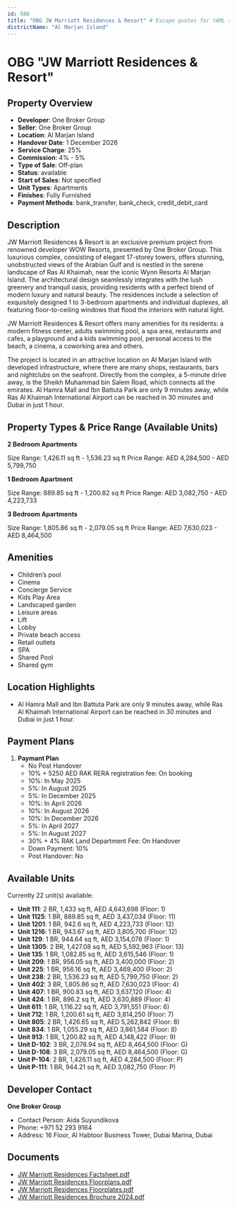 ```yaml
---
id: 586
title: "OBG JW Marriott Residences & Resort" # Escape quotes for YAML string
districtName: "Al Marjan Island"
---
```


# OBG "JW Marriott Residences & Resort"

## Property Overview
- **Developer**: One Broker Group
- **Seller**: One Broker Group
- **Location**: Al Marjan Island
- **Handover Date**: 1 December 2026
- **Service Charge**: 25%
- **Commission**: 4% - 5%
- **Type of Sale**: Off-plan
- **Status**: available
- **Start of Sales**: Not specified
- **Unit Types**: Apartments
- **Finishes**: Fully Furnished
- **Payment Methods**: bank_transfer, bank_check, credit_debit_card

## Description
JW Marriott Residences & Resort is an exclusive premium project from renowned developer WOW Resorts, presented by One Broker Group. This luxurious complex, consisting of elegant 17-storey towers, offers stunning, unobstructed views of the Arabian Gulf and is nestled in the serene landscape of Ras Al Khaimah, near the iconic Wynn Resorts Al Marjan Island. The architectural design seamlessly integrates with the lush greenery and tranquil oasis, providing residents with a perfect blend of modern luxury and natural beauty. The residences include a selection of exquisitely designed 1 to 3-bedroom apartments and individual duplexes, all featuring floor-to-ceiling windows that flood the interiors with natural light.

JW Marriott Residences & Resort offers many amenities for its residents: a modern fitness center, adults swimming pool, a spa area, restaurants and cafes, a playground and a kids swimming pool, personal access to the beach, a cinema, a coworking area and others.

The project is located in an attractive location on Al Marjan Island with developed infrastructure, where there are many shops, restaurants, bars and nightclubs on the seafront. Directly from the complex, a 5-minute drive away, is the Sheikh Muhammad bin Salem Road, which connects all the emirates. Al Hamra Mall and Ibn Battuta Park are only 9 minutes away, while Ras Al Khaimah International Airport can be reached in 30 minutes and Dubai in just 1 hour.

## Property Types & Price Range (Available Units)
**2 Bedroom Apartments**

Size Range: 1,426.11 sq ft - 1,536.23 sq ft
Price Range: AED 4,284,500 - AED 5,799,750

**1 Bedroom Apartment**

Size Range: 889.85 sq ft - 1,200.82 sq ft
Price Range: AED 3,082,750 - AED 4,223,733

**3 Bedroom Apartments**

Size Range: 1,805.86 sq ft - 2,079.05 sq ft
Price Range: AED 7,630,023 - AED 8,464,500

## Amenities
- Children’s pool
- Cinema
- Concierge Service
- Kids Play Area
- Landscaped garden
- Leisure areas
- Lift
- Lobby
- Private beach access
- Retail outlets
- SPA
- Shared Pool
- Shared gym

## Location Highlights
- Al Hamra Mall and Ibn Battuta Park are only 9 minutes away, while Ras Al Khaimah International Airport can be reached in 30 minutes and Dubai in just 1 hour.

## Payment Plans
1. **Paymant Plan**
   - No Post Handover
   - 10% + 5250 AED RAK RERA registration fee: On booking
   - 10%: In May 2025
   - 5%: In August 2025
   - 5%: In December 2025
   - 10%: In April 2026
   - 10%: In August 2026
   - 10%: In December 2026
   - 5%: In April 2027
   - 5%: In August 2027
   - 30% + 4% RAK Land Department Fee: On Handover
   - Down Payment: 10%
   - Post Handover: No

## Available Units
Currently 22 unit(s) available:
- **Unit 111**: 2 BR, 1,433 sq ft, AED 4,643,698 (Floor: 1)
- **Unit 1125**: 1 BR, 889.85 sq ft, AED 3,437,034 (Floor: 11)
- **Unit 1201**: 1 BR, 942.6 sq ft, AED 4,223,733 (Floor: 12)
- **Unit 1216**: 1 BR, 943.67 sq ft, AED 3,805,700 (Floor: 12)
- **Unit 129**: 1 BR, 944.64 sq ft, AED 3,154,078 (Floor: 1)
- **Unit 1305**: 2 BR, 1,427.08 sq ft, AED 5,592,963 (Floor: 13)
- **Unit 135**: 1 BR, 1,082.85 sq ft, AED 3,615,546 (Floor: 1)
- **Unit 209**: 1 BR, 956.05 sq ft, AED 3,400,000 (Floor: 2)
- **Unit 225**: 1 BR, 956.16 sq ft, AED 3,469,400 (Floor: 2)
- **Unit 238**: 2 BR, 1,536.23 sq ft, AED 5,799,750 (Floor: 2)
- **Unit 402**: 3 BR, 1,805.86 sq ft, AED 7,630,023 (Floor: 4)
- **Unit 407**: 1 BR, 900.83 sq ft, AED 3,637,120 (Floor: 4)
- **Unit 424**: 1 BR, 896.2 sq ft, AED 3,630,889 (Floor: 4)
- **Unit 611**: 1 BR, 1,116.22 sq ft, AED 3,791,551 (Floor: 6)
- **Unit 712**: 1 BR, 1,200.61 sq ft, AED 3,814,250 (Floor: 7)
- **Unit 805**: 2 BR, 1,426.65 sq ft, AED 5,262,842 (Floor: 8)
- **Unit 834**: 1 BR, 1,055.29 sq ft, AED 3,861,584 (Floor: 8)
- **Unit 913**: 1 BR, 1,200.82 sq ft, AED 4,148,422 (Floor: 9)
- **Unit D-102**: 3 BR, 2,078.94 sq ft, AED 8,464,500 (Floor: G)
- **Unit D-108**: 3 BR, 2,079.05 sq ft, AED 8,464,500 (Floor: G)
- **Unit P-104**: 2 BR, 1,426.11 sq ft, AED 4,284,500 (Floor: P)
- **Unit P-111**: 1 BR, 944.21 sq ft, AED 3,082,750 (Floor: P)

## Developer Contact
**One Broker Group**
- Contact Person: Aida Suyundikova
- Phone: +971 52 293 9164
- Address: 16 Floor, Al Habtoor Business Tower, Dubai Marina, Dubai

## Documents
- [JW Marriott Residences Factsheet.pdf](https://cdn.geniemap.net/2024/02/16/8BxeF0gTjzXfxpDDk0ATqvqnMpbKY2FnzXE9UWYB.pdf)
- [JW Marriott Residences Floorplans.pdf](https://cdn.geniemap.net/2024/02/16/4AaY7syjdUT1voWwaGeSnAlJZRiTYXsJ6Ud2xM4g.pdf)
- [JW Marriott Residences Floorplates.pdf](https://cdn.geniemap.net/2024/02/16/WPWY2t5y4m05DEJ8nFolcgWLklItdBWrxq9kQ8AN.pdf)
- [JW Marriott Residences Brochure 2024.pdf](https://cdn.geniemap.net/2024/09/04/fasUrKpBNM98iP9UPlFM7mmMDZlBhXf9XI7nBsGW.pdf)
